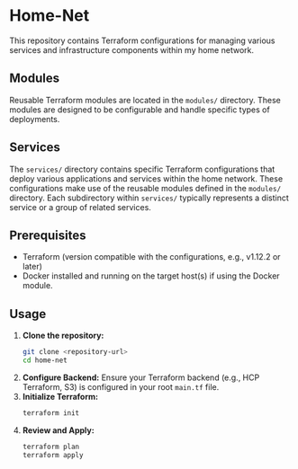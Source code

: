# Home-Net

This repository contains Terraform configurations for managing various services and infrastructure components within my home network.

## Modules

Reusable Terraform modules are located in the `modules/` directory. These modules are designed to be configurable and handle specific types of deployments.

## Services

The `services/` directory contains specific Terraform configurations that deploy various applications and services within the home network. These configurations make use of the reusable modules defined in the `modules/` directory. Each subdirectory within `services/` typically represents a distinct service or a group of related services.

## Prerequisites

*   Terraform (version compatible with the configurations, e.g., v1.12.2 or later)
*   Docker installed and running on the target host(s) if using the Docker module.

## Usage

1.  **Clone the repository:**
    ```bash
    git clone <repository-url>
    cd home-net
    ```
2.  **Configure Backend:**
    Ensure your Terraform backend (e.g., HCP Terraform, S3) is configured in your root `main.tf` file.
3.  **Initialize Terraform:**
    ```bash
    terraform init
    ```
4.  **Review and Apply:**
    ```bash
    terraform plan
    terraform apply
    ```